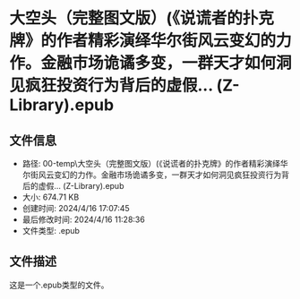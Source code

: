 ﻿# 大空头（完整图文版）(《说谎者的扑克牌》的作者精彩演绎华尔街风云变幻的力作。金融市场诡谲多变，一群天才如何洞见疯狂投资行为背后的虚假... (Z-Library).epub

## 文件信息
- 路径: 00-temp\大空头（完整图文版）(《说谎者的扑克牌》的作者精彩演绎华尔街风云变幻的力作。金融市场诡谲多变，一群天才如何洞见疯狂投资行为背后的虚假... (Z-Library).epub
- 大小: 674.71 KB
- 创建时间: 2024/4/16 17:07:45
- 最后修改时间: 2024/4/16 11:28:36
- 文件类型: .epub

## 文件描述
这是一个.epub类型的文件。

